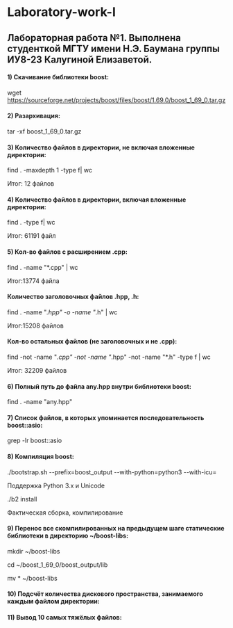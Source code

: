 # Laboratory-work-I
## Лабораторная работа №1. Выполнена студенткой МГТУ имени Н.Э. Баумана группы ИУ8-23 Калугиной Елизаветой.
#### 1) Скачивание библиотеки boost:
wget https://sourceforge.net/projects/boost/files/boost/1.69.0/boost_1_69_0.tar.gz
#### 2) Разархивация:
tar -xf boost_1_69_0.tar.gz
#### 3) Количество файлов в директории, не включая вложенные директории:
find . -maxdepth 1 -type f| wc

Итог: 12 файлов
#### 4) Количество файлов в директории, включая вложенные директории:
find . -type f| wc

Итог: 61191 файл
#### 5) Кол-во файлов с расширением .cpp:
find . -name "*.cpp" | wc

Итог:13774 файла
#### Количество заголовочных файлов .hpp, .h:
find . -name "*.hpp" -o -name "*.h" | wc

Итог:15208 файлов

#### Кол-во остальных файлов (не заголовочных и не .cpp):
find -not -name "*.cpp" -not -name "*.hpp" -not -name "*.h" -type f | wc

Итог: 32209 файлов

#### 6) Полный путь до файла any.hpp внутри библиотеки boost:

find . -name "any.hpp"

#### 7) Список файлов, в которых упоминается последовательность boost::asio:

grep -lr boost::asio

#### 8) Компиляция boost:

./bootstrap.sh --prefix=boost_output --with-python=python3 --with-icu=

Поддержка Python 3.x и Unicode

./b2 install

Фактическая сборка, компилирование

#### 9) Перенос все скомпилированных на предыдущем шаге статические библиотеки в директорию ~/boost-libs:

mkdir ~/boost-libs 

cd ~/boost_1_69_0/boost_output/lib

mv * ~/boost-libs

#### 10) Подсчёт количества дискового пространства, занимаемого каждым файлом директории:



#### 11) Вывод 10 самых тяжёлых файлов:

